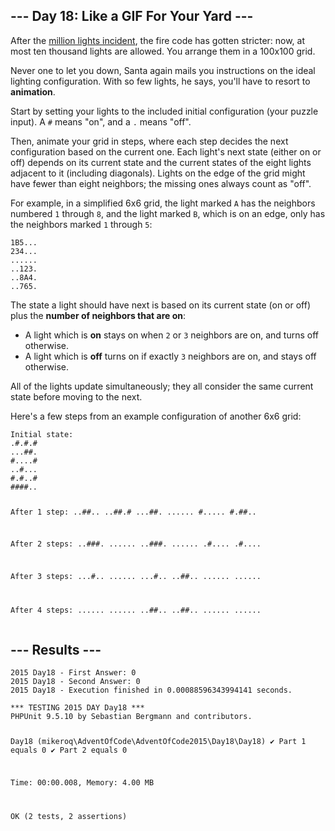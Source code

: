 <article class="day-desc"><h2>--- Day 18: Like a GIF For Your Yard ---</h2><p>After the <a href="6">million lights incident</a>, the fire code has gotten stricter: now, at most <span title="This is an outrage!  We're going to the next town hall meeting.">ten thousand lights</span> are allowed.  You arrange them in a 100x100 grid.</p>
<p>Never one to let you down, Santa again mails you instructions on the ideal lighting configuration.  With so few lights, he says, you'll have to resort to <b>animation</b>.</p>
<p>Start by setting your lights to the included initial configuration (your puzzle input).  A <code>#</code> means "on", and a <code>.</code> means "off".</p>
<p>Then, animate your grid in steps, where each step decides the next configuration based on the current one.  Each light's next state (either on or off) depends on its current state and the current states of the eight lights adjacent to it (including diagonals).  Lights on the edge of the grid might have fewer than eight neighbors; the missing ones always count as "off".</p>
<p>For example, in a simplified 6x6 grid, the light marked <code>A</code> has the neighbors numbered <code>1</code> through <code>8</code>, and the light marked <code>B</code>, which is on an edge, only has the neighbors marked <code>1</code> through <code>5</code>:</p>
<pre><code>1B5...
234...
......
..123.
..8A4.
..765.
</code></pre>
<p>The state a light should have next is based on its current state (on or off) plus the <b>number of neighbors that are on</b>:</p>
<ul>
<li>A light which is <b>on</b> stays on when <code>2</code> or <code>3</code> neighbors are on, and turns off otherwise.</li>
<li>A light which is <b>off</b> turns on if exactly <code>3</code> neighbors are on, and stays off otherwise.</li>
</ul>
<p>All of the lights update simultaneously; they all consider the same current state before moving to the next.</p>
<p>Here's a few steps from an example configuration of another 6x6 grid:</p>
<pre><code>Initial state:
.#.#.#
...##.
#....#
..#...
#.#..#
####..

After 1 step:
..##..
..##.#
...##.
......
#.....
#.##..

After 2 steps:
..###.
......
..###.
......
.#....
.#....

After 3 steps:
...#..
......
...#..
..##..
......
......

After 4 steps:
......
......
..##..
..##..
......
......
</code></pre>


</article>

<form method="post" action="18/answer"><input type="hidden" name="level" value="1"></form>
<h2>--- Results ---</h2>
<pre><code>2015 Day18 - First Answer: 0
2015 Day18 - Second Answer: 0
2015 Day18 - Execution finished in 0.00088596343994141 seconds.
</code></pre>
<pre><code>*** TESTING 2015 DAY Day18 ***
PHPUnit 9.5.10 by Sebastian Bergmann and contributors.

Day18 (mikeroq\AdventOfCode\AdventOfCode2015\Day18\Day18)
 ✔ Part 1 equals 0
 ✔ Part 2 equals 0

Time: 00:00.008, Memory: 4.00 MB

OK (2 tests, 2 assertions)
</code></pre>